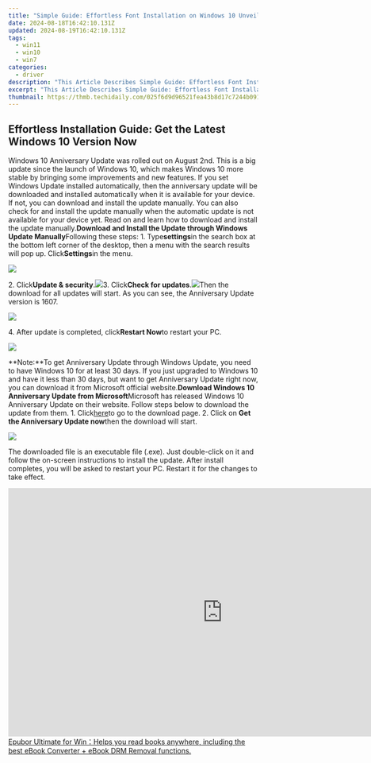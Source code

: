 ```yaml
---
title: "Simple Guide: Effortless Font Installation on Windows 10 Unveiled"
date: 2024-08-18T16:42:10.131Z
updated: 2024-08-19T16:42:10.131Z
tags:
  - win11
  - win10
  - win7
categories:
  - driver
description: "This Article Describes Simple Guide: Effortless Font Installation on Windows 10 Unveiled"
excerpt: "This Article Describes Simple Guide: Effortless Font Installation on Windows 10 Unveiled"
thumbnail: https://thmb.techidaily.com/025f6d9d96521fea43b8d17c7244b091345a22a6d0cc7e77077266caaed2704c.jpg
---
```


## Effortless Installation Guide: Get the Latest Windows 10 Version Now

Windows 10 Anniversary Update was rolled out on August 2nd. This is a big update since the launch of Windows 10, which makes Windows 10 more stable by bringing some improvements and new features. If you set Windows Update installed automatically, then the anniversary update will be downloaded and installed automatically when it is available for your device. If not, you can download and install the update manually. You can also check for and install the update manually when the automatic update is not available for your device yet. Read on and learn how to download and install the update manually.**Download and Install the Update through Windows Update Manually**Following these steps: 1\. Type**settings**in the search box at the bottom left corner of the desktop, then a menu with the search results will pop up. Click**Settings**in the menu.

![](https://images.drivereasy.com/wp-content/uploads/2016/10/img_580834163ae52.png)

2\. Click**Update & security**.![](https://images.drivereasy.com/wp-content/uploads/2016/10/img_580834c5df865.png)3\. Click**Check for updates**.![](https://images.drivereasy.com/wp-content/uploads/2016/10/img_580835087d6ba.png)Then the download for all updates will start. As you can see, the Anniversary Update version is 1607.

![](https://images.drivereasy.com/wp-content/uploads/2016/10/img_5808474192196.jpg)

4\. After update is completed, click**Restart Now**to restart your PC.

![](https://images.drivereasy.com/wp-content/uploads/2016/10/img_580850b4d2d48.png)

**Note:**To get Anniversary Update through Windows Update, you need to have Windows 10 for at least 30 days. If you just upgraded to Windows 10 and have it less than 30 days, but want to get Anniversary Update right now, you can download it from Microsoft official website.**Download Windows 10 Anniversary Update from Microsoft**Microsoft has released Windows 10 Anniversary Update on their website. Follow steps below to download the update from them. 1\. Click[here](https://support.microsoft.com/en-sg/help/12387/windows-10-update-history)to go to the download page. 2\. Click on **Get the Anniversary Update now**then the download will start.

![](https://images.drivereasy.com/wp-content/uploads/2016/10/img_58083ac8bbbf5.jpg)

The downloaded file is an executable file (.exe). Just double-click on it and follow the on-screen instructions to install the update. After install completes, you will be asked to restart your PC. Restart it for the changes to take effect.


<ins class="adsbygoogle"
     style="display:block"
     data-ad-format="autorelaxed"
     data-ad-client="ca-pub-7571918770474297"
     data-ad-slot="1223367746"></ins>



<ins class="adsbygoogle"
     style="display:block"
     data-ad-client="ca-pub-7571918770474297"
     data-ad-slot="8358498916"
     data-ad-format="auto"
     data-full-width-responsive="true"></ins>



<!-- affiliate ads begin -->
<a href="https://secure.2checkout.com/order/checkout.php?PRODS=4599951&QTY=1&AFFILIATE=108875&CART=1"><iframe width="864" height="500" src="https://www.youtube.com/embed/jVnfr5HudQw" title="The Latest and Easiest Solution to Remove Kindle DRM on Windows (without Degrading)" frameborder="0" allow="accelerometer; autoplay; clipboard-write; encrypted-media; gyroscope; picture-in-picture; web-share" referrerpolicy="strict-origin-when-cross-origin" allowfullscreen></iframe>
Epubor Ultimate for Win：Helps you read books anywhere, including the best eBook Converter + eBook DRM Removal functions.</a>
<!-- affiliate ads end -->